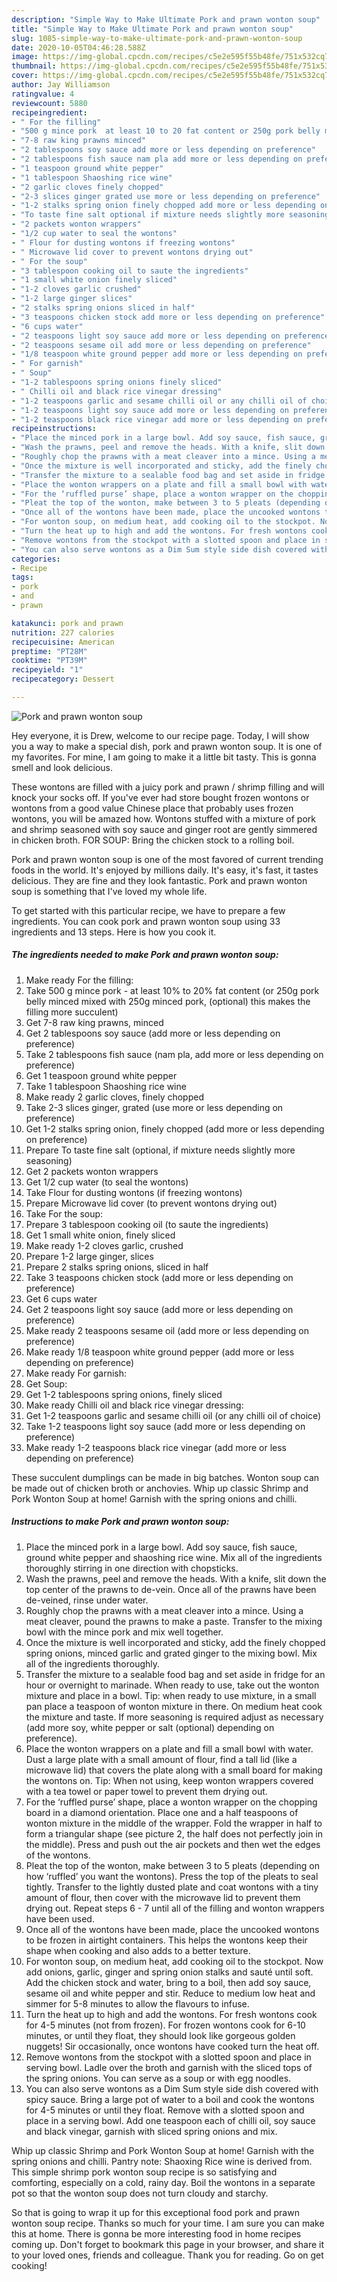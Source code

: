 ```yaml
---
description: "Simple Way to Make Ultimate Pork and prawn wonton soup"
title: "Simple Way to Make Ultimate Pork and prawn wonton soup"
slug: 1085-simple-way-to-make-ultimate-pork-and-prawn-wonton-soup
date: 2020-10-05T04:46:28.588Z
image: https://img-global.cpcdn.com/recipes/c5e2e595f55b48fe/751x532cq70/pork-and-prawn-wonton-soup-recipe-main-photo.jpg
thumbnail: https://img-global.cpcdn.com/recipes/c5e2e595f55b48fe/751x532cq70/pork-and-prawn-wonton-soup-recipe-main-photo.jpg
cover: https://img-global.cpcdn.com/recipes/c5e2e595f55b48fe/751x532cq70/pork-and-prawn-wonton-soup-recipe-main-photo.jpg
author: Jay Williamson
ratingvalue: 4
reviewcount: 5880
recipeingredient:
- " For the filling"
- "500 g mince pork  at least 10 to 20 fat content or 250g pork belly minced mixed with 250g minced pork optional this makes the filling more succulent"
- "7-8 raw king prawns minced"
- "2 tablespoons soy sauce add more or less depending on preference"
- "2 tablespoons fish sauce nam pla add more or less depending on preference"
- "1 teaspoon ground white pepper"
- "1 tablespoon Shaoshing rice wine"
- "2 garlic cloves finely chopped"
- "2-3 slices ginger grated use more or less depending on preference"
- "1-2 stalks spring onion finely chopped add more or less depending on preference"
- "To taste fine salt optional if mixture needs slightly more seasoning"
- "2 packets wonton wrappers"
- "1/2 cup water to seal the wontons"
- " Flour for dusting wontons if freezing wontons"
- " Microwave lid cover to prevent wontons drying out"
- " For the soup"
- "3 tablespoon cooking oil to saute the ingredients"
- "1 small white onion finely sliced"
- "1-2 cloves garlic crushed"
- "1-2 large ginger slices"
- "2 stalks spring onions sliced in half"
- "3 teaspoons chicken stock add more or less depending on preference"
- "6 cups water"
- "2 teaspoons light soy sauce add more or less depending on preference"
- "2 teaspoons sesame oil add more or less depending on preference"
- "1/8 teaspoon white ground pepper add more or less depending on preference"
- " For garnish"
- " Soup"
- "1-2 tablespoons spring onions finely sliced"
- " Chilli oil and black rice vinegar dressing"
- "1-2 teaspoons garlic and sesame chilli oil or any chilli oil of choice"
- "1-2 teaspoons light soy sauce add more or less depending on preference"
- "1-2 teaspoons black rice vinegar add more or less depending on preference"
recipeinstructions:
- "Place the minced pork in a large bowl. Add soy sauce, fish sauce, ground white pepper and shaoshing rice wine. Mix all of the ingredients thoroughly stirring in one direction with chopsticks."
- "Wash the prawns, peel and remove the heads. With a knife, slit down the top center of the prawns to de-vein. Once all of the prawns have been de-veined, rinse under water."
- "Roughly chop the prawns with a meat cleaver into a mince. Using a meat cleaver, pound the prawns to make a paste. Transfer to the mixing bowl with the mince pork and mix well together."
- "Once the mixture is well incorporated and sticky, add the finely chopped spring onions, minced garlic and grated ginger to the mixing bowl. Mix all of the ingredients thoroughly."
- "Transfer the mixture to a sealable food bag and set aside in fridge for an hour or overnight to marinade. When ready to use, take out the wonton mixture and place in a bowl. Tip: when ready to use mixture, in a small pan place a teaspoon of wonton mixture in there. On medium heat cook the mixture and taste. If more seasoning is required adjust as necessary (add more soy, white pepper or salt (optional) depending on preference)."
- "Place the wonton wrappers on a plate and fill a small bowl with water. Dust a large plate with a small amount of flour, find a tall lid (like a microwave lid) that covers the plate along with a small board for making the wontons on. Tip: When not using, keep wonton wrappers covered with a tea towel or paper towel to prevent them drying out."
- "For the ‘ruffled purse’ shape, place a wonton wrapper on the chopping board in a diamond orientation. Place one and a half teaspoons of wonton mixture in the middle of the wrapper. Fold the wrapper in half to form a triangular shape (see picture 2, the half does not perfectly join in the middle). Press and push out the air pockets and then wet the edges of the wontons."
- "Pleat the top of the wonton, make between 3 to 5 pleats (depending on how ‘ruffled’ you want the wontons). Press the top of the pleats to seal tightly. Transfer to the lightly dusted plate and coat wontons with a tiny amount of flour, then cover with the microwave lid to prevent them drying out. Repeat steps 6 - 7 until all of the filling and wonton wrappers have been used."
- "Once all of the wontons have been made, place the uncooked wontons to be frozen in airtight containers. This helps the wontons keep their shape when cooking and also adds to a better texture."
- "For wonton soup, on medium heat, add cooking oil to the stockpot. Now add onions, garlic, ginger and spring onion stalks and sauté until soft. Add the chicken stock and water, bring to a boil, then add soy sauce, sesame oil and white pepper and stir. Reduce to medium low heat and simmer for 5-8 minutes to allow the flavours to infuse."
- "Turn the heat up to high and add the wontons. For fresh wontons cook for 4-5 minutes (not from frozen). For frozen wontons cook for 6-10 minutes, or until they float, they should look like gorgeous golden nuggets! Sir occasionally, once wontons have cooked turn the heat off."
- "Remove wontons from the stockpot with a slotted spoon and place in serving bowl. Ladle over the broth and garnish with the sliced tops of the spring onions. You can serve as a soup or with egg noodles."
- "You can also serve wontons as a Dim Sum style side dish covered with spicy sauce. Bring a large pot of water to a boil and cook the wontons for 4-5 minutes or until they float. Remove with a slotted spoon and place in a serving bowl. Add one teaspoon each of chilli oil, soy sauce and black vinegar, garnish with sliced spring onions and mix."
categories:
- Recipe
tags:
- pork
- and
- prawn

katakunci: pork and prawn 
nutrition: 227 calories
recipecuisine: American
preptime: "PT28M"
cooktime: "PT39M"
recipeyield: "1"
recipecategory: Dessert

---
```



![Pork and prawn wonton soup](https://img-global.cpcdn.com/recipes/c5e2e595f55b48fe/751x532cq70/pork-and-prawn-wonton-soup-recipe-main-photo.jpg)

Hey everyone, it is Drew, welcome to our recipe page. Today, I will show you a way to make a special dish, pork and prawn wonton soup. It is one of my favorites. For mine, I am going to make it a little bit tasty. This is gonna smell and look delicious.

These wontons are filled with a juicy pork and prawn / shrimp filling and will knock your socks off. If you&#39;ve ever had store bought frozen wontons or wontons from a good value Chinese place that probably uses frozen wontons, you will be amazed how. Wontons stuffed with a mixture of pork and shrimp seasoned with soy sauce and ginger root are gently simmered in chicken broth. FOR SOUP: Bring the chicken stock to a rolling boil.

Pork and prawn wonton soup is one of the most favored of current trending foods in the world. It's enjoyed by millions daily. It's easy, it's fast, it tastes delicious. They are fine and they look fantastic. Pork and prawn wonton soup is something that I've loved my whole life.


To get started with this particular recipe, we have to prepare a few ingredients. You can cook pork and prawn wonton soup using 33 ingredients and 13 steps. Here is how you cook it.

<!--inarticleads1-->

##### The ingredients needed to make Pork and prawn wonton soup:

1. Make ready  For the filling:
1. Take 500 g mince pork - at least 10% to 20% fat content (or 250g pork belly minced mixed with 250g minced pork, (optional) this makes the filling more succulent)
1. Get 7-8 raw king prawns, minced
1. Get 2 tablespoons soy sauce (add more or less depending on preference)
1. Take 2 tablespoons fish sauce (nam pla, add more or less depending on preference)
1. Get 1 teaspoon ground white pepper
1. Take 1 tablespoon Shaoshing rice wine
1. Make ready 2 garlic cloves, finely chopped
1. Take 2-3 slices ginger, grated (use more or less depending on preference)
1. Get 1-2 stalks spring onion, finely chopped (add more or less depending on preference)
1. Prepare To taste fine salt (optional, if mixture needs slightly more seasoning)
1. Get 2 packets wonton wrappers
1. Get 1/2 cup water (to seal the wontons)
1. Take  Flour for dusting wontons (if freezing wontons)
1. Prepare  Microwave lid cover (to prevent wontons drying out)
1. Take  For the soup:
1. Prepare 3 tablespoon cooking oil (to saute the ingredients)
1. Get 1 small white onion, finely sliced
1. Make ready 1-2 cloves garlic, crushed
1. Prepare 1-2 large ginger, slices
1. Prepare 2 stalks spring onions, sliced in half
1. Take 3 teaspoons chicken stock (add more or less depending on preference)
1. Get 6 cups water
1. Get 2 teaspoons light soy sauce (add more or less depending on preference)
1. Make ready 2 teaspoons sesame oil (add more or less depending on preference)
1. Make ready 1/8 teaspoon white ground pepper (add more or less depending on preference)
1. Make ready  For garnish:
1. Get  Soup:
1. Get 1-2 tablespoons spring onions, finely sliced
1. Make ready  Chilli oil and black rice vinegar dressing:
1. Get 1-2 teaspoons garlic and sesame chilli oil (or any chilli oil of choice)
1. Take 1-2 teaspoons light soy sauce (add more or less depending on preference)
1. Make ready 1-2 teaspoons black rice vinegar (add more or less depending on preference)


These succulent dumplings can be made in big batches. Wonton soup can be made out of chicken broth or anchovies. Whip up classic Shrimp and Pork Wonton Soup at home! Garnish with the spring onions and chilli. 

<!--inarticleads2-->

##### Instructions to make Pork and prawn wonton soup:

1. Place the minced pork in a large bowl. Add soy sauce, fish sauce, ground white pepper and shaoshing rice wine. Mix all of the ingredients thoroughly stirring in one direction with chopsticks.
1. Wash the prawns, peel and remove the heads. With a knife, slit down the top center of the prawns to de-vein. Once all of the prawns have been de-veined, rinse under water.
1. Roughly chop the prawns with a meat cleaver into a mince. Using a meat cleaver, pound the prawns to make a paste. Transfer to the mixing bowl with the mince pork and mix well together.
1. Once the mixture is well incorporated and sticky, add the finely chopped spring onions, minced garlic and grated ginger to the mixing bowl. Mix all of the ingredients thoroughly.
1. Transfer the mixture to a sealable food bag and set aside in fridge for an hour or overnight to marinade. When ready to use, take out the wonton mixture and place in a bowl. Tip: when ready to use mixture, in a small pan place a teaspoon of wonton mixture in there. On medium heat cook the mixture and taste. If more seasoning is required adjust as necessary (add more soy, white pepper or salt (optional) depending on preference).
1. Place the wonton wrappers on a plate and fill a small bowl with water. Dust a large plate with a small amount of flour, find a tall lid (like a microwave lid) that covers the plate along with a small board for making the wontons on. Tip: When not using, keep wonton wrappers covered with a tea towel or paper towel to prevent them drying out.
1. For the ‘ruffled purse’ shape, place a wonton wrapper on the chopping board in a diamond orientation. Place one and a half teaspoons of wonton mixture in the middle of the wrapper. Fold the wrapper in half to form a triangular shape (see picture 2, the half does not perfectly join in the middle). Press and push out the air pockets and then wet the edges of the wontons.
1. Pleat the top of the wonton, make between 3 to 5 pleats (depending on how ‘ruffled’ you want the wontons). Press the top of the pleats to seal tightly. Transfer to the lightly dusted plate and coat wontons with a tiny amount of flour, then cover with the microwave lid to prevent them drying out. Repeat steps 6 - 7 until all of the filling and wonton wrappers have been used.
1. Once all of the wontons have been made, place the uncooked wontons to be frozen in airtight containers. This helps the wontons keep their shape when cooking and also adds to a better texture.
1. For wonton soup, on medium heat, add cooking oil to the stockpot. Now add onions, garlic, ginger and spring onion stalks and sauté until soft. Add the chicken stock and water, bring to a boil, then add soy sauce, sesame oil and white pepper and stir. Reduce to medium low heat and simmer for 5-8 minutes to allow the flavours to infuse.
1. Turn the heat up to high and add the wontons. For fresh wontons cook for 4-5 minutes (not from frozen). For frozen wontons cook for 6-10 minutes, or until they float, they should look like gorgeous golden nuggets! Sir occasionally, once wontons have cooked turn the heat off.
1. Remove wontons from the stockpot with a slotted spoon and place in serving bowl. Ladle over the broth and garnish with the sliced tops of the spring onions. You can serve as a soup or with egg noodles.
1. You can also serve wontons as a Dim Sum style side dish covered with spicy sauce. Bring a large pot of water to a boil and cook the wontons for 4-5 minutes or until they float. Remove with a slotted spoon and place in a serving bowl. Add one teaspoon each of chilli oil, soy sauce and black vinegar, garnish with sliced spring onions and mix.


Whip up classic Shrimp and Pork Wonton Soup at home! Garnish with the spring onions and chilli. Pantry note: Shaoxing Rice wine is derived from. This simple shrimp pork wonton soup recipe is so satisfying and comforting, especially on a cold, rainy day. Boil the wontons in a separate pot so that the wonton soup does not turn cloudy and starchy. 

So that is going to wrap it up for this exceptional food pork and prawn wonton soup recipe. Thanks so much for your time. I am sure you can make this at home. There is gonna be more interesting food in home recipes coming up. Don't forget to bookmark this page in your browser, and share it to your loved ones, friends and colleague. Thank you for reading. Go on get cooking!
